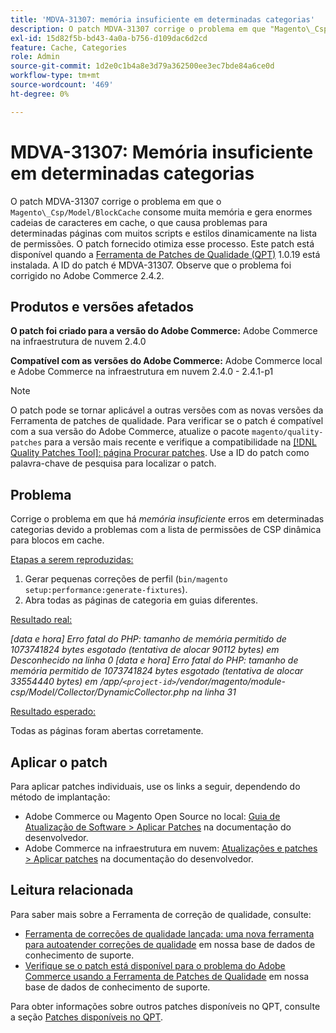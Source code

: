 ```yaml
---
title: 'MDVA-31307: memória insuficiente em determinadas categorias'
description: O patch MDVA-31307 corrige o problema em que "Magento\_Csp/Model/BlockCache" consome muita memória e gera enormes strings em cache, o que causa problemas para determinadas páginas com muitos scripts e estilos dinamicamente na lista de permissões. O patch fornecido otimiza esse processo. Este patch está disponível quando a [Ferramenta de correções de qualidade (QPT)](/help/announcements/adobe-commerce-announcements/magento-quality-patches-released-new-tool-to-self-serve-quality-patches.md) 1.0.19 está instalada. A ID do patch é MDVA-31307. Observe que o problema foi corrigido no Adobe Commerce 2.4.2.
exl-id: 15d82f5b-bd43-4a0a-b756-d109dac6d2cd
feature: Cache, Categories
role: Admin
source-git-commit: 1d2e0c1b4a8e3d79a362500ee3ec7bde84a6ce0d
workflow-type: tm+mt
source-wordcount: '469'
ht-degree: 0%

---
```


# MDVA-31307: Memória insuficiente em determinadas categorias

O patch MDVA-31307 corrige o problema em que o `Magento\_Csp/Model/BlockCache` consome muita memória e gera enormes cadeias de caracteres em cache, o que causa problemas para determinadas páginas com muitos scripts e estilos dinamicamente na lista de permissões. O patch fornecido otimiza esse processo. Este patch está disponível quando a [Ferramenta de Patches de Qualidade (QPT)](/help/announcements/adobe-commerce-announcements/magento-quality-patches-released-new-tool-to-self-serve-quality-patches.md) 1.0.19 está instalada. A ID do patch é MDVA-31307. Observe que o problema foi corrigido no Adobe Commerce 2.4.2.

## Produtos e versões afetados

**O patch foi criado para a versão do Adobe Commerce:** Adobe Commerce na infraestrutura de nuvem 2.4.0

**Compatível com as versões do Adobe Commerce:** Adobe Commerce local e Adobe Commerce na infraestrutura em nuvem 2.4.0 - 2.4.1-p1

>[!NOTE]
>
>O patch pode se tornar aplicável a outras versões com as novas versões da Ferramenta de patches de qualidade. Para verificar se o patch é compatível com a sua versão do Adobe Commerce, atualize o pacote `magento/quality-patches` para a versão mais recente e verifique a compatibilidade na [[!DNL Quality Patches Tool]: página Procurar patches](https://devdocs.magento.com/quality-patches/tool.html#patch-grid). Use a ID do patch como palavra-chave de pesquisa para localizar o patch.

## Problema

Corrige o problema em que há *memória insuficiente* erros em determinadas categorias devido a problemas com a lista de permissões de CSP dinâmica para blocos em cache.

<u>Etapas a serem reproduzidas:</u>

1. Gerar pequenas correções de perfil (`bin/magento setup:performance:generate-fixtures`).
1. Abra todas as páginas de categoria em guias diferentes.

<u>Resultado real:</u>

*[data e hora] Erro fatal do PHP: tamanho de memória permitido de 1073741824 bytes esgotado (tentativa de alocar 90112 bytes) em Desconhecido na linha 0
[data e hora] Erro fatal do PHP: tamanho de memória permitido de 1073741824 bytes esgotado (tentativa de alocar 33554440 bytes) em /app/`<project-id>`/vendor/magento/module-csp/Model/Collector/DynamicCollector.php na linha 31*

<u>Resultado esperado:</u>

Todas as páginas foram abertas corretamente.

## Aplicar o patch

Para aplicar patches individuais, use os links a seguir, dependendo do método de implantação:

* Adobe Commerce ou Magento Open Source no local: [Guia de Atualização de Software > Aplicar Patches](https://devdocs.magento.com/guides/v2.4/comp-mgr/patching/mqp.html) na documentação do desenvolvedor.
* Adobe Commerce na infraestrutura em nuvem: [Atualizações e patches > Aplicar patches](https://devdocs.magento.com/cloud/project/project-patch.html) na documentação do desenvolvedor.

## Leitura relacionada

Para saber mais sobre a Ferramenta de correção de qualidade, consulte:

* [Ferramenta de correções de qualidade lançada: uma nova ferramenta para autoatender correções de qualidade](/help/announcements/adobe-commerce-announcements/magento-quality-patches-released-new-tool-to-self-serve-quality-patches.md) em nossa base de dados de conhecimento de suporte.
* [Verifique se o patch está disponível para o problema do Adobe Commerce usando a Ferramenta de Patches de Qualidade](/help/support-tools/patches-available-in-qpt-tool/check-patch-for-magento-issue-with-magento-quality-patches.md) em nossa base de dados de conhecimento de suporte.

Para obter informações sobre outros patches disponíveis no QPT, consulte a seção [Patches disponíveis no QPT](https://support.magento.com/hc/en-us/sections/360010506631-Patches-available-in-MQP-tool-).
